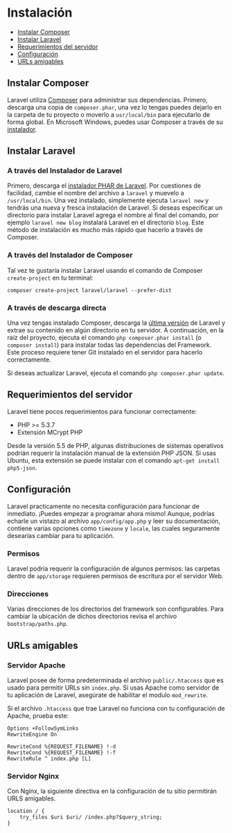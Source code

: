 # Instalación

- [Instalar Composer](#install-composer)
- [Instalar Laravel](#install-laravel)
- [Requerimientos del servidor](#server-requirements)
- [Configuración](#configuration)
- [URLs amigables](#pretty-urls)

<a name="install-composer"></a>
## Instalar Composer

Laravel utiliza [Composer](http://getcomposer.org) para administrar sus dependencias. Primero, descarga una copia de `composer.phar`, una vez lo tengas puedes dejarlo en la carpeta de tu proyecto o moverlo a `usr/local/bin` para ejecutarlo de forma global. En Microsoft Windows, puedes usar Composer a través de su [instalador](https://getcomposer.org/Composer-Setup.exe).

<a name="install-laravel"></a>
## Instalar Laravel

### A través del Instalador de Laravel

Primero, descarga el [instalador PHAR de Laravel](http://laravel.com/laravel.phar). Por cuestiones de facilidad, cambie el nombre del archivo a `laravel` y muevelo a `/usr/local/bin`. Una vez instalado, simplemente ejecuta `laravel new` y tendrás una nueva y fresca instalación de Laravel. Si deseas especificar un directorio para instalar Laravel agrega el nombre al final del comando, por ejemplo `laravel new blog` instalará Laravel en el directorio `blog`. Este método de instalación es mucho más rápido que hacerlo a través de Composer.

### A través del Instalador de Composer

Tal vez te gustaría instalar Laravel usando el comando de Composer `create-project` en tu terminal:

    composer create-project laravel/laravel --prefer-dist

### A través de descarga directa

Una vez tengas instalado Composer, descarga la [última versión](https://github.com/laravel/laravel/archive/master.zip) de Laravel y extrae su contenido en algún directorio en tu servidor. A continuación, en la raíz del proyecto, ejecuta el comando `php composer.phar install` (o `composer install`) para instalar todas las dependencias del Framework. Este proceso requiere tener Git instalado en el servidor para hacerlo correctamente.

Si deseas actualizar Laravel, ejecuta el comando `php composer.phar update`.

<a name="server-requirements"></a>
## Requerimientos del servidor

Laravel tiene pocos requerimientos para funcionar correctamente:
- PHP >= 5.3.7
- Extensión MCrypt PHP

Desde la versión 5.5 de PHP, algunas distribuciones de sistemas operativos podrián requerir la instalación manual de la extensión PHP JSON. Si usas Ubuntu, esta extensión se puede instalar con el comando `apt-get install php5-json`.

<a name="configuration"></a>
## Configuración

Laravel practicamente no necesita configuración para funcionar de inmediato. ¡Puedes empezar a programar ahora mismo! Aunque, podrías echarle un vistazo al archivo `app/config/app.php` y leer su documentación, contiene varias opciones como `timezone` y `locale`, las cuales seguramente desearías cambiar para tu aplicación.

<a name="permissions"></a>
### Permisos

Laravel podría requerir la configuración de algunos permisos: las carpetas dentro de `app/storage` requieren permisos de escritura por el servidor Web.

<a name="paths"></a>
### Direcciones

Varias direcciones de los directorios del framework son configurables. Para cambiar la ubicación de dichos directorios revisa el archivo `bootstrap/paths.php`.

<a name="pretty-urls"></a>
## URLs amigables

### Servidor Apache

Laravel posee de forma predeterminada el archivo `public/.htaccess` que es usado para permitir URLs sin `index.php`. Si usas Apache como servidor de tu aplicación de Laravel, asegúrate de habilitar el modulo `mod_rewrite`.

Si el archivo `.htaccess` que trae Laravel no funciona con tu configuración de Apache, prueba este:

	Options +FollowSymLinks
	RewriteEngine On

	RewriteCond %{REQUEST_FILENAME} !-d
	RewriteCond %{REQUEST_FILENAME} !-f
	RewriteRule ^ index.php [L]

### Servidor Nginx

Con Nginx, la siguiente directiva en la configuración de tu sitio permitirán URLS amigables.

    location / {
        try_files $uri $uri/ /index.php?$query_string;
    }